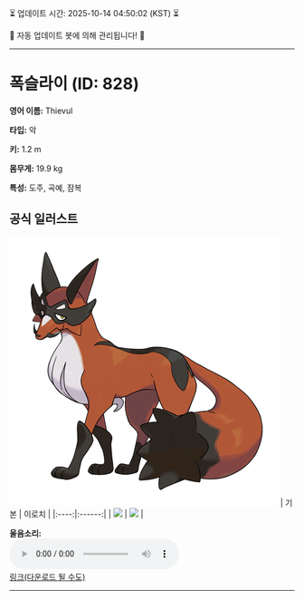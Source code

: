 
⏳ 업데이트 시간: 2025-10-14 04:50:02 (KST) ⏳

🤖 자동 업데이트 봇에 의해 관리됩니다! 🤖

---

# 폭슬라이 (ID: 828)
**영어 이름:** Thievul

**타입:** 악

**키:** 1.2 m

**몸무게:** 19.9 kg

**특성:** 도주, 곡예, 잠복

## 공식 일러스트
![](https://raw.githubusercontent.com/PokeAPI/sprites/master/sprites/pokemon/other/official-artwork/828.png)
| 기본 | 이로치 |
|:----:|:------:|
| <img src="http://play.pokemonshowdown.com/sprites/ani/thievul.gif" width="200"> | <img src="http://play.pokemonshowdown.com/sprites/ani-shiny/thievul.gif" width="200"> |

**울음소리:**<br><audio controls src="https://raw.githubusercontent.com/PokeAPI/cries/main/cries/pokemon/latest/828.ogg"></audio><br> [링크(다운로드 될 수도)](https://raw.githubusercontent.com/PokeAPI/cries/main/cries/pokemon/latest/828.ogg)


---
